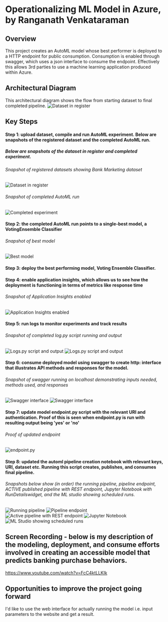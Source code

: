 
# Operationalizing ML Model in Azure, by Ranganath Venkataraman

## Overview
This project creates an AutoML model whose best performer is deployed to a HTTP endpoint for public consumption. Consumption is enabled through swagger, which uses 
a json interface to consume the endpoint. Effectively this allows 3rd parties to use a machine learning application produced within Azure.

## Architectural Diagram
This architectural diagram shows the flow from starting dataset to final completed pipeline. 
![Dataset in register](https://github.com/Ranga2904/Second_Udacity_Proj/blob/main/Pipeline_drawings.png)


## Key Steps

#### Step 1: upload dataset, compile and run AutoML experiment. Below are snapshots of the registered dataset and the completed AutoML run. 
##### Below are snapshots of the dataset in register and completed experiment.

###### Snapshot of registered datasets showing Bank Marketing dataset
![Dataset in register](https://github.com/Ranga2904/Second_Udacity_Proj/blob/main/Screenshot_1_Registered_Datasets_Showing_Bankmktg.png)
###### Snapshot of completed AutoML run
![Completed experiment](https://github.com/Ranga2904/Second_Udacity_Proj/blob/main/Screenshot_2_Completed_Run.png)

#### Step 2: the completed AutoML run points to a single-best model, a VotingEnsemble Classifier

###### Snapshot of best model
![Best model](https://github.com/Ranga2904/Second_Udacity_Proj/blob/main/Screenshot_3_Best_Model.png)

#### Step 3: deploy the best performing model, Voting Ensemble Classifier.
#### Step 4: enable application insights, which allows us to see how the deployment is functioning in terms of metrics like response time

###### Snapshot of Application Insights enabled
![Application Insights enabled](https://github.com/Ranga2904/Second_Udacity_Proj/blob/main/Screenshot_4_Endpoint_ApplicationInsightsEnabled.png)

#### Step 5: run logs to monitor experiments and track results

###### Snapshot of completed log.py script running and output
![Logs.py script and output](https://github.com/Ranga2904/Second_Udacity_Proj/blob/main/Screenshot_5_running_logspy.png)
![Logs.py script and output](https://github.com/Ranga2904/Second_Udacity_Proj/blob/main/Screenshot_5_running_logspy_part_2.png)

#### Step 6: consume deployed model using swagger to create http: interface that illustrates API methods and responses for the model. 

###### Snapshot of swagger running on localhost demonstrating inputs needed, methods used, and responses
![Swagger interface](https://github.com/Ranga2904/Second_Udacity_Proj/blob/main/Screenshot_6_swagger_localhost_methods_responses.png)
![Swagger interface](https://github.com/Ranga2904/Second_Udacity_Proj/blob/main/Screenshot_6_swagger_localhost_methods_responses_part_2.png)

#### Step 7: update model endpoint.py script with the relevant URI and authentication. Proof of this is seen when endpoint.py is run with resulting output being 'yes' or 'no'

###### Proof of updated endpoint
![endpoint.py](https://github.com/Ranga2904/Second_Udacity_Proj/blob/main/Screenshot_7_endpoint_script_out_showing_yes_no.png)

#### Step 8: updated the automl pipeline creation notebook with relevant keys, URI, dataset etc. Running this script creates, publishes, and consumes final pipeline.


###### Snapshots below show (in order) the running pipeline, pipeline endpoint, ACTIVE published pipeline with REST endpoint, Jupyter Notebook with RunDetailswidget, and the ML studio showing scheduled runs.
![Running pipeline](https://github.com/Ranga2904/Second_Udacity_Proj/blob/main/Screenshot_8_running_pipelie.png)
![Pipeline endpoint](https://github.com/Ranga2904/Second_Udacity_Proj/blob/main/Screenshot_9_pipeline_endpoint.png)
![Active pipeline with REST endpoint](https://github.com/Ranga2904/Second_Udacity_Proj/blob/main/Screenshot_10_dataset_automlmodule_Publ_PL_overview.png)
![Jupyter Notebook](https://github.com/Ranga2904/Second_Udacity_Proj/blob/main/Screenshot_11_RunDetails_StepRuns.png)
![ML Studio showing scheduled runs](https://github.com/Ranga2904/Second_Udacity_Proj/blob/main/Screenshot_12_ML_Studio_showing_Runs.png)


## Screen Recording - below is my description of the modeling, deployment, and consume efforts involved in creating an accessible model that predicts banking purchase behaviors.
https://www.youtube.com/watch?v=FcC4ktLLKIk

## Opportunities to improve the project going forward
I'd like to use the web interface for actually running the model i.e. input parameters to the website and get a result.  


